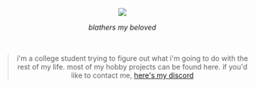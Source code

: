 <p align="center">
   <img src="https://github.com/user-attachments/assets/555c4c11-0547-419f-b6bb-4fb9eb484983" />
   <div align="center"><i color="gray">blathers my beloved</i></div>
</p>
<br>
<blockquote align="center">i'm a college student trying to figure out what i'm going to do with the rest of my life. most of my hobby projects can be found here. if you'd like to contact me, <a href="https://discord.com/users/195736618064281610">here's my discord</a></blockquote>
